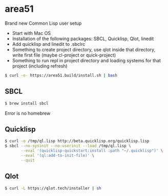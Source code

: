 # area51
Brand new Common Lisp user setup

* Start with Mac OS
* Installation of the following packages: SBCL, Quicklisp, Qlot, linedit
* Add quicklisp and linedit to .sbclrc
* Something to create project directory, use qlot inside that directory, write first file (maybe cl-project or quick-project)
* Something to run repl in project directory and loading systems for that project (including refresh)

```sh
$ curl -o- https://area51.build/install.sh | bash
```

## SBCL
```sh
$ brew install sbcl
```
Error is no homebrew

## Quicklisp
```sh
$ curl -o /tmp/ql.lisp http://beta.quicklisp.org/quicklisp.lisp
$ sbcl --no-sysinit --no-userinit --load /tmp/ql.lisp \
       --eval '(quicklisp-quickstart:install :path "~/.quicklisp")' \
       --eval '(ql:add-to-init-file)' \
       --quit
```

## Qlot
```sh
$ curl -L https://qlot.tech/installer | sh
```

